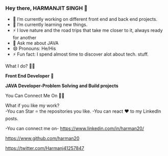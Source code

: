 ### Hey there, HARMANJIT SINGH 👋

- 🔭 I’m currently working on different front end and back end projects.
- 🌱 I’m currently learning new things.                                                                                                       
- ⚡  I love nature and the road trips that take me closer to it, always ready for another 
-  💬 Ask me about JAVA
-  😄 Pronouns: He/His
-  ⚡ Fun fact: I spend almost time to discover alot about tech. stuff.


What I do? 👨‍💻 

**Front End Developer** 🍥

**JAVA Developer-Problem Solving and Build projects**
 
 You Can Connect Me On 👨‍💻
     


What if you like my work?                                                                                                                             
 -You can Star ⭐ the repositories you like.
 -You can react ❤️ to my LinkedIn posts.
 
-You can connect me on-
https://www.linkedin.com/in/harman20/

https://www.github.com/harman20

https://twitter.com/Harmanj41257847
  
  
  
